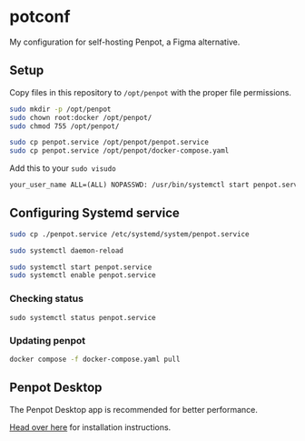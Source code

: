 # potconf
My configuration for self-hosting Penpot, a Figma alternative.

## Setup

Copy files in this repository to `/opt/penpot` with the proper file permissions.

```bash
sudo mkdir -p /opt/penpot
sudo chown root:docker /opt/penpot/
sudo chmod 755 /opt/penpot/
```

```bash
sudo cp penpot.service /opt/penpot/penpot.service
sudo cp penpot.service /opt/penpot/docker-compose.yaml
```

Add this to your `sudo visudo`
```txt
your_user_name ALL=(ALL) NOPASSWD: /usr/bin/systemctl start penpot.service, /usr/bin/systemctl stop penpot.service, /usr/bin/systemctl restart penpot.service, /usr/bin/systemctl status penpot.service
```

## Configuring Systemd service
```bash
sudo cp ./penpot.service /etc/systemd/system/penpot.service

sudo systemctl daemon-reload

sudo systemctl start penpot.service
sudo systemctl enable penpot.service
```

### Checking status
```
sudo systemctl status penpot.service
```

### Updating penpot
```bash
docker compose -f docker-compose.yaml pull
```

## Penpot Desktop
The Penpot Desktop app is recommended for better performance.

[Head over here](https://github.com/author-more/penpot-desktop) for installation instructions.
